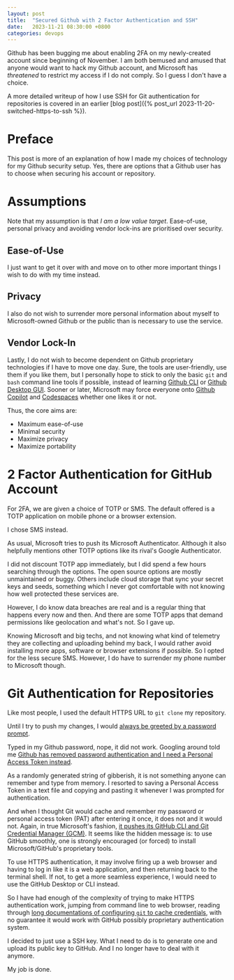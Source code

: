 ```yaml
---
layout: post
title:  "Secured Github with 2 Factor Authentication and SSH"
date:   2023-11-21 08:30:00 +0800
categories: devops
---
```

Github has been bugging me about enabling 2FA on my newly-created account since 
beginning of November. I am both bemused and amused that anyone would want to
hack my Github account, and Microsoft has *threatened* to restrict my access if
I do not comply. So I guess I don't have a choice.

A more detailed writeup of how I use SSH for Git authentication for repositories
is covered in an earlier 
[blog post]({% post_url 2023-11-20-switched-https-to-ssh %}).

# Preface

This post is more of an explanation of how I made my choices of technology for
my Github security setup. Yes, there are options that a Github user has to 
choose when securing his account or repository.

# Assumptions

Note that my assumption is that *I am a low value target*. Ease-of-use,
personal privacy and avoiding vendor lock-ins are prioritised over security. 

## Ease-of-Use
I just want to get it over with and move on to other more important things I 
wish to do with my time instead. 

## Privacy
I also do not wish to surrender more personal information about myself to 
Microsoft-owned Github or the public than is necessary to use the service.

## Vendor Lock-In
Lastly, I do not wish to become dependent on Github proprietary technologies if 
I have to move one day. Sure, the tools are user-friendly, use them if you like
them, but I personally hope to stick to only the basic `git` and `bash` command 
line tools if possible, instead of learning [Github CLI](https://cli.github.com) 
or [Github Desktop GUI](https://desktop.github.com). Sooner or later, Microsoft
may force everyone onto [Github Copilot](https://github.com/features/copilot) 
and [Codespaces](https://docs.github.com/en/codespaces) whether one likes it or 
not.

Thus, the core aims are:

- Maximum ease-of-use
- Minimal security
- Maximize privacy
- Maximize portability

# 2 Factor Authentication for GitHub Account

For 2FA, we are given a choice of TOTP or SMS. The default offered is a TOTP 
application on mobile phone or a browser extension.

I chose SMS instead. 

As usual, Microsoft tries to push its Microsoft Authenticator. Although it also
helpfully mentions other TOTP options like its rival's Google Authenticator. 

I did not discount TOTP app immediately, but I did spend a few hours searching 
through the options. The open source options are mostly unmaintained or buggy. 
Others include cloud storage that sync your secret keys and seeds, something 
which I never got comfortable with not knowing how well protected these services 
are. 

However, I do know data breaches are real and is a regular thing that happens 
every now and then. And there are some TOTP apps that demand permissions like 
geolocation and what's not. So I gave up.

Knowing Microsoft and big techs, and not knowing what kind of telemetry they are 
collecting and uploading behind my back, I would rather avoid installing more
apps, software or browser extensions if possible. So I opted for the less secure
SMS. However, I do have to surrender my phone number to Microsoft though.

# Git Authentication for Repositories

Like most people, I used the default HTTPS URL to `git clone` my repository.

Until I try to push my changes, I would 
[always be greeted by a password prompt](https://docs.github.com/en/github-ae@latest/get-started/getting-started-with-git/why-is-git-always-asking-for-my-password).

Typed in my Github password, nope, it did not work. Googling around told me 
[Github has removed password authentication and I need a Personal Access Token instead](https://github.blog/changelog/2021-08-12-git-password-authentication-is-shutting-down/).

As a randomly generated string of gibberish, it is not something anyone can 
remember and type from memory. I resorted to saving a Personal Access Token in a
text file and copying and pasting it whenever I was prompted for authentication.

And when I thought Git would cache and remember my password or personal access 
token (PAT) after entering it once, it does not and it would not. Again, in true
Microsoft's fashion, 
[it pushes its GitHub CLI and Git Credential Manager (GCM)](https://docs.github.com/en/github-ae@latest/get-started/getting-started-with-git/caching-your-github-credentials-in-git). It seems like the hidden message 
is: to use GitHub smoothly, one is strongly encouraged (or forced) to install 
Microsoft/GitHub's proprietary tools.

To use HTTPS authentication, it may involve firing up a web browser and having to 
log in like it is a web application, and then returning back to the terminal 
shell. If not, to get a more seamless experience, I would need to use the GitHub 
Desktop or CLI instead.

So I have had enough of the complexity of trying to make HTTPS authentication 
work, jumping from command line to web browser, reading through 
[long documentations of configuring `git` to cache credentials](https://git-scm.com/docs/git-credential-cache),
with no guarantee it would work with GitHub possibly proprietary authentication 
system. 

I decided to just use a SSH key. What I need to do is to generate one and upload
its public key to GitHub. And I no longer have to deal with it anymore.

My job is done.
